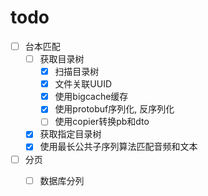 # todo

- [ ] 台本匹配
  - [ ] 获取目录树
    - [x] 扫描目录树
    - [x] 文件关联UUID
    - [x] 使用bigcache缓存
    - [x] 使用protobuf序列化, 反序列化
    - [ ] 使用copier转换pb和dto
  - [x] 获取指定目录树
  - [x] 使用最长公共子序列算法匹配音频和文本
- [ ] 分页
  - [ ] 数据库分列


